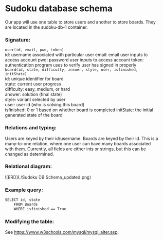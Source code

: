 # Sudoku database schema

Our app will use one table to store users and another to store boards. They are located in the sudoku-db-1 container.

### Signature:

`user(id, email, pwd, token)`  
id: username associated with particular user 
email: email user inputs to access account
pwd: password user inputs to access account
token: authentication program uses to verify user has signed in properly  
`board(id, state, difficulty, answer, style, user, isfinished, initState)`  
id: unique identifier for board  
state: current user progress  
difficulty: easy, medium, or hard  
answer: solution (final state)  
style: variant selected by user  
user: user id (who is solving this board)  
isfinished: 0 or 1 based on whether board is completed
initState: the initial generated state of the board

### Relations and typing:

Users are keyed by their id/username. Boards are keyed by their id. This is a many-to-one relation, where one user can have many boards associated with them. Currently, all fields are either ints or strings, but this can be changed as determined.

### Relational diagram:

![ERD](./Sudoku DB Schema_updated.png)

### Example query:

```sh
SELECT id, state
    FROM Boards
    WHERE isfinished == True
```

### Modifying the table:

See https://www.w3schools.com/mysql/mysql_alter.asp.
